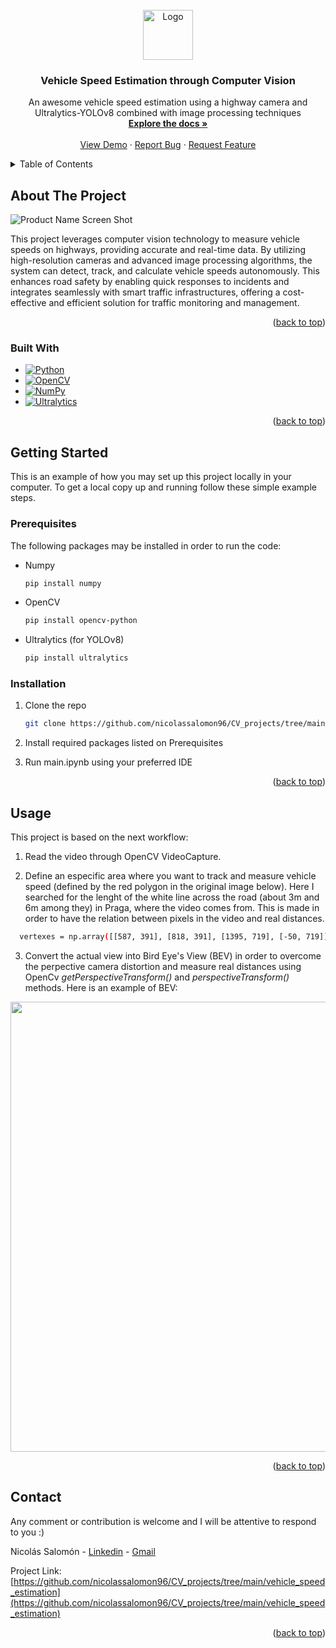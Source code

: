 <!-- PROJECT LOGO -->
<br />
<div align="center">
  <a href="https://github.com/nicolassalomon96/CV_projects/tree/main/vehicle_speed_estimation">
    <img src="images/project_logo.png" alt="Logo" width="80" height="80">
  </a>

<h3 align="center">Vehicle Speed Estimation through Computer Vision</h3>

  <p align="center">
    An awesome vehicle speed estimation using a highway camera and Ultralytics-YOLOv8 combined with image processing techniques
    <br />
    <a href="https://github.com/nicolassalomon96/CV_projects/blob/main/vehicle_speed_estimation"><strong>Explore the docs »</strong></a>
    <br />
    <br />
    <a href="https://github.com/nicolassalomon96/CV_projects/blob/main/vehicle_speed_estimation/images/output_gif.gif">View Demo</a>
    ·
    <a href="https://github.com/nicolassalomon96/CV_projects/tree/main/vehicle_speed_estimation/issues/new?labels=bug&template=bug-report---.md">Report Bug</a>
    ·
    <a href="https://github.com/nicolassalomon96/CV_projects/tree/main/vehicle_speed_estimation/issues/new?labels=enhancement&template=feature-request---.md">Request Feature</a>
  </p>
</div>


<!-- TABLE OF CONTENTS -->
<details>
  <summary>Table of Contents</summary>
  <ol>
    <li>
      <a href="#about-the-project">About The Project</a>
      <ul>
        <li><a href="#built-with">Built With</a></li>
      </ul>
    </li>
    <li>
      <a href="#getting-started">Getting Started</a>
      <ul>
        <li><a href="#prerequisites">Prerequisites</a></li>
        <li><a href="#installation">Installation</a></li>
      </ul>
    </li>
    <li><a href="#usage">Usage</a></li>
    <li><a href="#contact">Contact</a></li>
  </ol>
</details>



<!-- ABOUT THE PROJECT -->
## About The Project

![Product Name Screen Shot][product-screenshot]

This project leverages computer vision technology to measure vehicle speeds on highways, providing accurate and real-time data. By utilizing high-resolution cameras and advanced image processing algorithms, the system can detect, track, and calculate vehicle speeds autonomously. This enhances road safety by enabling quick responses to incidents and integrates seamlessly with smart traffic infrastructures, offering a cost-effective and efficient solution for traffic monitoring and management.

<p align="right">(<a href="#readme-top">back to top</a>)</p>


### Built With

* [![Python][Python]][Python-url]
* [![OpenCV][OpenCV]][OpenCV-url]
* [![NumPy][NumPy]][NumPy-url]
* [![Ultralytics][Ultralytics]][Ultralytics-url]

<p align="right">(<a href="#readme-top">back to top</a>)</p>



<!-- GETTING STARTED -->
## Getting Started

This is an example of how you may set up this project locally in your computer.
To get a local copy up and running follow these simple example steps.

### Prerequisites

The following packages may be installed in order to run the code:
* Numpy
  ```sh
  pip install numpy
  ```
* OpenCV
  ```sh
  pip install opencv-python
  ```
* Ultralytics (for YOLOv8)
  ```sh
  pip install ultralytics
  ```

### Installation

1. Clone the repo
   ```sh
   git clone https://github.com/nicolassalomon96/CV_projects/tree/main/vehicle_speed_estimation
   ```
2. Install required packages listed on Prerequisites

3. Run main.ipynb using your preferred IDE

<p align="right">(<a href="#readme-top">back to top</a>)</p>


<!-- USAGE EXAMPLES -->
## Usage

This project is based on the next workflow:

1. Read the video through OpenCV VideoCapture.

2. Define an especific area where you want to track and measure vehicle speed (defined by the red polygon in the original image below). Here I searched for the lenght of the white line across the road (about 3m and 6m among they) in Praga, where the video comes from. This is made in order to have the relation between pixels in the video and real distances.

```sh
  vertexes = np.array([[587, 391], [818, 391], [1395, 719], [-50, 719]])
```

3. Convert the actual view into Bird Eye's View (BEV) in order to overcome the perpective camera distortion and measure real distances using OpenCv _getPerspectiveTransform()_ and _perspectiveTransform()_ methods. Here is an example of BEV:
<div align="center">
  <a href="https://github.com/nicolassalomon96/CV_projects/tree/main/vehicle_speed_estimation/images/BEV_vs_Original.png">
    <img src="images/BEV_vs_Original.png" width="1280" height="720">
  </a>
</div>


<p align="right">(<a href="#readme-top">back to top</a>)</p>



<!-- ROADMAP -->
<!--
## Roadmap

- [ ] Feature 1
- [ ] Feature 2
- [ ] Feature 3
    - [ ] Nested Feature

See the [open issues](https://github.com/github_username/repo_name/issues) for a full list of proposed features (and known issues).

<p align="right">(<a href="#readme-top">back to top</a>)</p>
-->

<!-- CONTRIBUTING -->
<!--
## Contributing

Contributions are what make the open source community such an amazing place to learn, inspire, and create. Any contributions you make are **greatly appreciated**.

If you have a suggestion that would make this better, please fork the repo and create a pull request. You can also simply open an issue with the tag "enhancement".
Don't forget to give the project a star! Thanks again!

1. Fork the Project
2. Create your Feature Branch (`git checkout -b feature/AmazingFeature`)
3. Commit your Changes (`git commit -m 'Add some AmazingFeature'`)
4. Push to the Branch (`git push origin feature/AmazingFeature`)
5. Open a Pull Request

<p align="right">(<a href="#readme-top">back to top</a>)</p>
-->


<!-- LICENSE -->
<!--
## License

Distributed under the MIT License. See `LICENSE.txt` for more information.

<p align="right">(<a href="#readme-top">back to top</a>)</p>
-->


<!-- CONTACT -->
## Contact
Any comment or contribution is welcome and I will be attentive to respond to you :)

Nicolás Salomón - [Linkedin](https://www.linkedin.com/in/nicolassalomon96/) - [Gmail](nicolassalomon96@gmail.com)

Project Link: [https://github.com/nicolassalomon96/CV_projects/tree/main/vehicle_speed_estimation](https://github.com/nicolassalomon96/CV_projects/tree/main/vehicle_speed_estimation)

<p align="right">(<a href="#readme-top">back to top</a>)</p>



<!-- MARKDOWN LINKS & IMAGES -->
<!-- https://www.markdownguide.org/basic-syntax/#reference-style-links -->
[product-screenshot]: images/screenshot.png
[Python]: https://img.shields.io/badge/python-3670A0?style=for-the-badge&logo=python&logoColor=ffdd54
[Python-url]: https://www.python.org/
[OpenCV]: https://img.shields.io/badge/OpenCV-27338e?style=for-the-badge&logo=OpenCV&logoColor=white
[OpenCV-url]: https://opencv.org/
[NumPy]: https://img.shields.io/badge/-NumPy-013243?style=flat&logo=numpy&logoColor=white
[NumPy-url]: https://opencv.org/
[Ultralytics]: https://img.shields.io/badge/ultralytics-v8.1.0-blue
[Ultralytics-url]: https://docs.ultralytics.com/